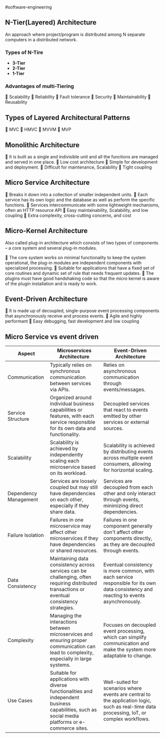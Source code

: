 #software-engineering 

## N-Tier(Layered) Architecture
An approach where project/program is distributed among N separate computers in a distributed network.


### Types of N-Tire

- **3-Tier**
- **2-Tier**
- **1-Tier**

### Advantages of multi-Tiering
 Scalability
 Reliability
 Fault tolerance
 Security
 Maintainability
 Reusability

## Types of Layered Architectural Patterns
 MVC
 HMVC
 MVVM
 MVP

## Monolithic Architecture
 It is built as a single and indivisible unit and all the functions are managed and served in one place.
 Low cost architecture
 Simple for development and deployment.
 Difficult for maintenance, Scalability
 Tight coupling

## Micro Service Architecture
 Breaks it down into a collection of smaller independent units.
 Each service has its own logic and the database as well as perform the specific functions.
 Services intercommunicate with some lightweight mechanisms,
often an HTTP resource API
 Easy maintainability, Scalability, and low coupling
 Extra complexity, cross-cutting concerns, and cost

## Micro-Kernel Architecture
Also called plug-in architecture which consists of two types of components – a core system and several plug-in modules.

 The core system works on minimal functionality to keep the system operational, the plug-in modules are independent components with specialized processing.
 Suitable for applications that have a fixed set of core routines and dynamic set of rule that needs frequent updates.
 The plugins must have good handshaking code so that the
micro kernel is aware of the plugin installation and is ready to work.

## Event-Driven Architecture

 It is made up of decoupled, single-purpose event processing
components that asynchronously receive and process events.
 Agile and highly performant
 Easy debugging, fast development and low coupling



## Micro Service vs event driven

| Aspect                | Microservices Architecture                                                                                                                        | Event-Driven Architecture                                                                                                                  |
| --------------------- | ------------------------------------------------------------------------------------------------------------------------------------------------- | ------------------------------------------------------------------------------------------------------------------------------------------ |
| Communication         | Typically relies on synchronous communication between services via APIs.                                                                          | Relies on asynchronous communication through events/messages.                                                                              |
| Service Structure     | Organized around individual business capabilities or features, with each service responsible for its own data and functionality.                  | Decoupled services that react to events emitted by other services or external sources.                                                     |
| Scalability           | Scalability is achieved by independently scaling each microservice based on its workload.                                                         | Scalability is achieved by distributing events across multiple event consumers, allowing for horizontal scaling.                           |
| Dependency Management | Services are loosely coupled but may still have dependencies on each other, especially if they share data.                                        | Services are decoupled from each other and only interact through events, minimizing direct dependencies.                                   |
| Failure Isolation     | Failures in one microservice may affect other microservices if they have dependencies or shared resources.                                        | Failures in one component generally don't affect other components directly, as they are decoupled through events.                          |
| Data Consistency      | Maintaining data consistency across services can be challenging, often requiring distributed transactions or eventual consistency strategies.     | Eventual consistency is more common, with each service responsible for its own data consistency and reacting to events asynchronously.     |
| Complexity            | Managing the interactions between microservices and ensuring proper communication can lead to complexity, especially in large systems.            | Focuses on decoupled event processing, which can simplify communication and make the system more adaptable to change.                      |
| Use Cases             | Suitable for applications with diverse functionalities and independent business capabilities, such as social media platforms or e-commerce sites. | Well-suited for scenarios where events are central to the application logic, such as real-time data processing, IoT, or complex workflows. |
